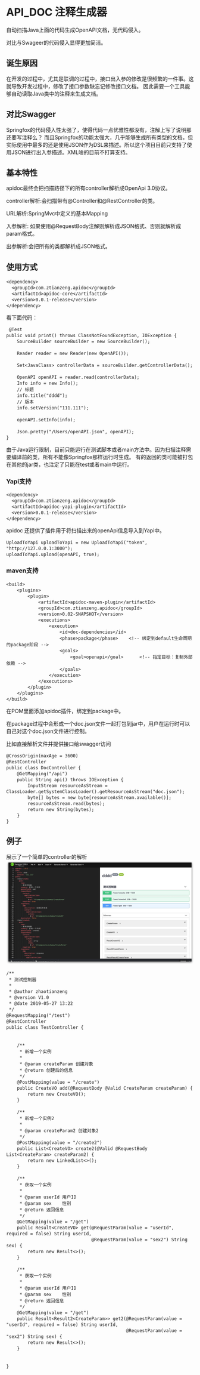 # API_DOC 注释生成器

自动扫描Java上面的代码生成OpenAPI文档，无代码侵入。

对比与Swageer的代码侵入显得更加简洁。

## 诞生原因

在开发的过程中，尤其是联调的过程中，接口出入参的修改是很频繁的一件事。这就导致开发过程中，修改了接口参数缺忘记修改接口文档。
因此需要一个工具能够自动读取Java类中的注释来生成文档。

## 对比Swagger

Springfox的代码侵入性太强了，使得代码一点优雅性都没有，注解上写了说明那还要写注释么？
而且Springfox的功能太强大，几乎能够生成所有类型的文档，但实际使用中最多的还是使用JSON作为DSL来描述。所以这个项目目前只支持了使用JSON进行出入参描述。XML啥的目前不打算支持。

## 基本特性

apidoc最终会把扫描路径下的所有controller解析成OpenApi 3.0协议。

controller解析:会扫描带有@Controller和@RestController的类。

URL解析:SpringMvc中定义的基本Mapping

入参解析: 如果使用@RequestBody注解则解析成JSON格式、否则就解析成param格式。

出参解析:会把所有的类都解析成JSON格式。


## 使用方式

~~~
<dependency>
  <groupId>com.ztianzeng.apidoc</groupId>
  <artifactId>apidoc-core</artifactId>
  <version>0.0.1-release</version>
</dependency>
~~~
看下面代码：
~~~
 @Test
public void print() throws ClassNotFoundException, IOException {
    SourceBuilder sourceBuilder = new SourceBuilder();

    Reader reader = new Reader(new OpenAPI());

    Set<JavaClass> controllerData = sourceBuilder.getControllerData();

    OpenAPI openAPI = reader.read(controllerData);
    Info info = new Info();
    // 标题
    info.title("dddd");
    // 版本
    info.setVersion("111.111");

    openAPI.setInfo(info);

    Json.pretty("/Users/openAPI.json", openAPI);
}
~~~

由于Java运行限制，目前只能运行在测试脚本或者main方法中。因为扫描注释需要编译前的类，所有不能像Springfox那样运行时生成。
有的返回的类可能被打包在其他的jar类，也注定了只能在test或者main中运行。

### Yapi支持

~~~
<dependency>
  <groupId>com.ztianzeng.apidoc</groupId>
  <artifactId>apidoc-yapi-plugin</artifactId>
  <version>0.0.1-release</version>
</dependency>
~~~
apidoc 还提供了插件用于将扫描出来的openApi信息导入到Yapi中。
~~~
UploadToYapi uploadToYapi = new UploadToYapi("token", "http://127.0.0.1:3000");
uploadToYapi.upload(openAPI, true);
~~~

### maven支持
~~~
<build>
    <plugins>
        <plugin>
            <artifactId>apidoc-maven-plugin</artifactId>
            <groupId>com.ztianzeng.apidoc</groupId>
            <version>0.02-SNAPSHOT</version>
            <executions>
                <execution>
                    <id>doc-dependencies</id>
                    <phase>package</phase>    <!-- 绑定到default生命周期的package阶段 -->
                    <goals>
                        <goal>openapi</goal>      <!-- 指定目标：复制外部依赖 -->
                    </goals>
                </execution>
            </executions>
        </plugin>
    </plugins>
</build>
~~~
在POM里面添加apidoc插件，绑定到package中。

在package过程中会形成一个doc.json文件一起打包到jar中，用户在运行时可以自己对这个doc.json文件进行控制。

比如直接解析文件并提供接口给swagger访问
~~~
@CrossOrigin(maxAge = 3600)
@RestController
public class DocController {
    @GetMapping("/api")
    public String api() throws IOException {
        InputStream resourceAsStream = ClassLoader.getSystemClassLoader().getResourceAsStream("doc.json");
        byte[] bytes = new byte[resourceAsStream.available()];
        resourceAsStream.read(bytes);
        return new String(bytes);
    }
}
~~~

## 例子

展示了一个简单的controller的解析
![生成文档](./doc/20190614224053.png)
~~~
/**
 * 测试控制器
 *
 * @author zhaotianzeng
 * @version V1.0
 * @date 2019-05-27 13:22
 */
@RequestMapping("/test")
@RestController
public class TestController {


    /**
     * 新增一个实例
     *
     * @param createParam 创建对象
     * @return 创建后的信息
     */
    @PostMapping(value = "/create")
    public CreateVO add(@RequestBody @Valid CreateParam createParam) {
        return new CreateVO();
    }

    /**
     * 新增一个实例2
     *
     * @param createParam2 创建对象2
     */
    @PostMapping(value = "/create2")
    public List<CreateVO> create2(@Valid @RequestBody List<CreateParam> createParam2) {
        return new LinkedList<>();
    }

    /**
     * 获取一个实例
     *
     * @param userId 用户ID
     * @param sex    性别
     * @return 返回信息
     */
    @GetMapping(value = "/get")
    public Result<CreateVO> get(@RequestParam(value = "userId", required = false) String userId,
                                @RequestParam(value = "sex2") String sex) {
        return new Result<>();
    }

    /**
     * 获取一个实例
     *
     * @param userId 用户ID
     * @param sex    性别
     * @return 返回信息
     */
    @GetMapping(value = "/get")
    public Result<Result2<CreateParam>> get2(@RequestParam(value = "userId", required = false) String userId,
                                             @RequestParam(value = "sex2") String sex) {
        return new Result<>();
    }


}
~~~


